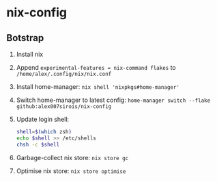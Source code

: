 # nix-config

## Botstrap

1. Install nix
2. Append `experimental-features = nix-command flakes` to `/home/alex/.config/nix/nix.conf`
3. Install home-manager: `nix shell 'nixpkgs#home-manager'`
4. Switch home-manager to latest config: `home-manager switch --flake github:alex007sirois/nix-config`
5. Update login shell:

    ```bash
    shell=$(which zsh)
    echo $shell >> /etc/shells
    chsh -c $shell
    ```

7. Garbage-collect nix store: `nix store gc`
8. Optimise nix store: `nix store optimise`
